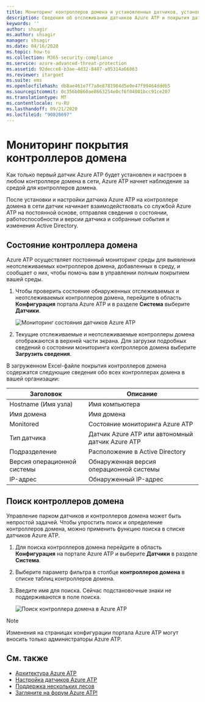 ```yaml
---
title: Мониторинг контроллеров домена и установленных датчиков, установленных на контроллерах домена, с помощью Azure Advanced Threat protection
description: Сведения об отслеживании датчиков Azure ATP и покрытия датчиков с помощью Azure ATP
keywords: ''
author: shsagir
ms.author: shsagir
manager: shsagir
ms.date: 04/16/2020
ms.topic: how-to
ms.collection: M365-security-compliance
ms.service: azure-advanced-threat-protection
ms.assetid: 92decce8-b3ae-4d32-8407-a95314a66863
ms.reviewer: itargoet
ms.suite: ems
ms.openlocfilehash: db8ae461e7f7a0e8781904d5e0e47f99464dddb5
ms.sourcegitcommit: 0c356b0860ae8663254e0cf6f04001bcc91ce207
ms.translationtype: MT
ms.contentlocale: ru-RU
ms.lasthandoff: 09/21/2020
ms.locfileid: "90828697"
---
```

# <a name="monitoring-your-domain-controller-coverage"></a>Мониторинг покрытия контроллеров домена

Как только первый датчик Azure ATP будет установлен и настроен в любом контроллере домена в сети, Azure ATP начнет наблюдение за средой для контроллеров домена.

После установки и настройки датчика Azure ATP на контроллере домена в сети датчик начинает взаимодействовать со службой Azure ATP на постоянной основе, отправляя сведения о состоянии, работоспособности и версии датчика и собранные события и изменения Active Directory.

## <a name="domain-controller-status"></a>Состояние контроллера домена

Azure ATP осуществляет постоянный мониторинг среды для выявления неотслеживаемых контроллеров домена, добавленных в среду, и сообщает о них, чтобы помочь вам в управлении полным покрытием вашей среды.

1. Чтобы проверить состояние обнаруженных отслеживаемых и неотслеживаемых контроллеров домена, перейдите в область **Конфигурация** портала Azure ATP и в разделе **Система** выберите **Датчики**.

    ![Мониторинг состояния датчиков Azure ATP](media/atp-sensors-status-monitoring.png)

1. Текущие отслеживаемые и неотслеживаемые контроллеры домена отображаются в верхней части экрана. Для загрузки подробных сведений о состоянии мониторинга контроллеров домена выберите **Загрузить сведения**.

В загруженном Excel-файле покрытия контроллеров домена содержатся следующие сведения обо всех контроллерах домена в вашей организации:

|Заголовок|Описание|
|----|----|
|Hostname (Имя узла)|Имя компьютера|
|Имя домена|Имя домена|
|Monitored|Состояние мониторинга Azure ATP|
|Тип датчика|Датчик Azure ATP или автономный датчик Azure ATP|
|Подразделение|Расположение в Active Directory |
|Версия операционной системы| Обнаруженная версия операционной системы|
|IP-адрес|Обнаруженный IP-адрес|

## <a name="search-domain-controllers"></a>Поиск контроллеров домена

Управление парком датчиков и контроллеров домена может быть непростой задачей. Чтобы упростить поиск и определение контроллеров домена, можно применить функцию поиска в списке датчиков Azure ATP.

1. Для поиска контроллеров домена перейдите в область **Конфигурация** на портале Azure ATP и выберите **Датчики** в разделе **Система**.
1. Выберите параметр фильтра в столбце **контроллеров домена** в списке таблиц контроллеров домена.
1. Введите имя для поиска. Сейчас подстановочные знаки не поддерживаются в поле поиска.

    ![Поиск контроллера домена в Azure ATP](media/search-sensor.png)

> [!NOTE]
> Изменения на страницах конфигурации портала Azure ATP могут вносить только администраторы Azure ATP.

## <a name="see-also"></a>См. также

- [Архитектура Azure ATP](architecture.md)
- [Настройка датчиков Azure ATP](install-step5.md)
- [Поддержка нескольких лесов](multi-forest.md)
- [Загляните на форум Azure ATP!](https://aka.ms/azureatpcommunity)

